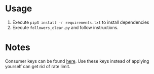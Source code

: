 # Usage

1. Execute `pip3 install -r requirements.txt` to install dependencies
2. Execute `followers_clear.py` and follow instructions.

# Notes

Consumer keys can be found [here](https://gist.github.com/mariotaku/5465786). Use these keys instead of applying yourself can get rid of rate limit.